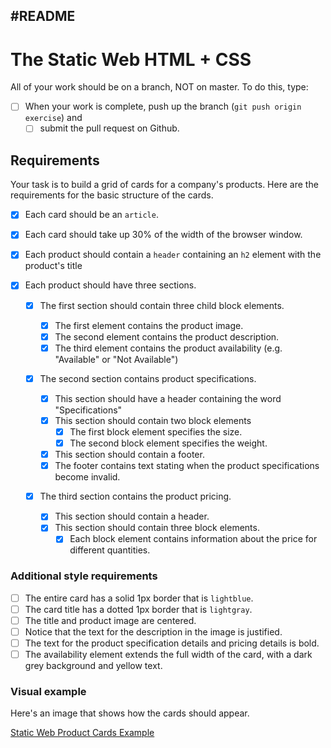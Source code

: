 #README
------------------------
# The Static Web HTML + CSS

All of your work should be on a branch, NOT on master. To do this, type:

- [ ] When your work is complete, push up the branch (`git push origin exercise`) and 
	- [ ] submit the pull request on Github.

## Requirements

Your task is to build a grid of cards for a company's products. Here are the requirements for the basic structure of the cards.

- [X] Each card should be an `article`.
- [X] Each card should take up 30% of the width of the browser window.
- [X] Each product should contain a `header` containing an `h2` element with the product's title 


- [X] Each product should have three sections.

    - [X] The first section should contain three child block elements.
        - [X] The first element contains the product image.
        - [X] The second element contains the product description.
        - [X] The third element contains the product availability (e.g. "Available" or "Not Available")

    - [X] The second section contains product specifications.

        - [X] This section should have a header containing the word "Specifications"
        - [X] This section should contain two block elements
            - [X] The first block element specifies the size.
            - [X] The second block element specifies the weight.
        - [X] This section should contain a footer.
        - [X] The footer contains text stating when the product specifications become invalid.

    - [X] The third section contains the product pricing.
        - [X] This section should contain a header.
        - [X] This section should contain three block elements.
            - [X] Each block element contains information about the price for different quantities.

### Additional style requirements

- [ ] The entire card has a solid 1px border that is `lightblue`.
- [ ] The card title has a dotted 1px border that is `lightgray`.
- [ ] The title and product image are centered.
- [ ] Notice that the text for the description in the image is justified.
- [ ] The text for the product specification details and pricing details is bold.
- [ ] The availability element extends the full width of the card, with a dark grey background and yellow text.

### Visual example

Here's an image that shows how the cards should appear.

[Static Web Product Cards Example](https://github.com/nashville-software-school/front-end-milestones/blob/master/1-the-static-web/exercises/SW_HTML_CSS_exercise.png)

